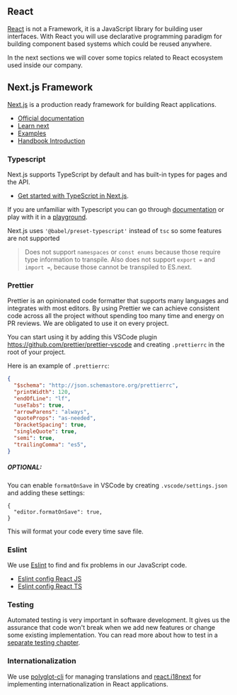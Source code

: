 ## React

[React](https://reactjs.org/) is not a Framework, it is a JavaScript library for building user interfaces.
With React you will use declarative programming paradigm for building component based systems which could be reused anywhere.

In the next sections we will cover some topics related to React ecosystem used inside our company.

## Next.js Framework

[Next.js](https://nextjs.org/) is a production ready framework for building React applications.

- [Official documentation](https://nextjs.org/docs/getting-started)
- [Learn next](https://nextjs.org/learn/basics/create-nextjs-app)
- [Examples](https://github.com/vercel/next.js/tree/canary/examples)
- [Handbook Introduction](/handbook/books/frontend/react/next/introduction)

### Typescript

Next.js supports TypeScript by default and has built-in types for pages and the API.
- [Get started with TypeScript in Next.js](https://nextjs.org/docs/basic-features/typescript).


If you are unfamiliar with Typescript you can go through [documentation](https://www.typescriptlang.org/docs/home.html) or play with it in a [playground](https://www.typescriptlang.org/play/index.html).

Next.js uses `'@babel/preset-typescript'` instead of `tsc` so some features are not supported

> Does not support `namespaces` or `const enums` because those require type information to transpile. Also does not support `export =` and `import =`, because those cannot be transpiled to ES.next.

### Prettier

Prettier is an opinionated code formatter that supports many languages
and integrates with most editors. By using Prettier we can achieve consistent code across all the project without spending too many time and energy on PR reviews.
We are obligated to use it on every project.

You can start using it by adding this VSCode plugin https://github.com/prettier/prettier-vscode and creating `.prettierrc` in the root of your project.

Here is an example of `.prettierrc`:
```json
{
  "$schema": "http://json.schemastore.org/prettierrc",
  "printWidth": 120,
  "endOfLine": "lf",
  "useTabs": true,
  "arrowParens": "always",
  "quoteProps": "as-needed",
  "bracketSpacing": true,
  "singleQuote": true,
  "semi": true,
  "trailingComma": "es5",
}
```
##### OPTIONAL:
You can enable `formatOnSave` in VSCode by creating `.vscode/settings.json` and adding these settings:
```
{
  "editor.formatOnSave": true,
}
```
This will format your code every time save file.

### Eslint

We use [Eslint](https://eslint.org/) to find and fix problems in our JavaScript code.

- [Eslint config React JS](https://www.npmjs.com/package/@infinumjs/eslint-config-react-js)
- [Eslint config React TS](https://www.npmjs.com/package/@infinumjs/eslint-config-react-ts)

### Testing

Automated testing is very important in software development. It gives us the assurance that code won't break when we add new features or change some existing implementation. You can read more about how to test in a [separate testing chapter](https://handbook.infinum.co/books/frontend/React/Testing%20best%20practices).

### Internationalization

We use [polyglot-cli](https://www.npmjs.com/package/polyglot-cli) for managing translations and [react.i18next](https://react.i18next.com/) for implementing internationalization in React applications.
